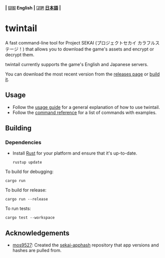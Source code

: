 **| :us: English | :jp: [日本語](docs/readme/jp.md) |**
# twintail
A fast command-line tool for Project SEKAI (プロジェクトセカイ カラフルステージ！) that allows you to download the game's assets and encrypt or decrypt them.

twintail currently supports the game's English and Japanese servers.

You can download the most recent version from the [releases page](https://github.com/Duosion/twintail/releases/latest) or [build it](#building).

## Usage
- Follow the [usage guide](/docs/usage/en.md) for a general explanation of how to use twintail.
- Follow the [command reference](/docs/commands/en.md) for a list of commands with examples.

## Building
### Dependencies
- Install [Rust](https://www.rust-lang.org/tools/install) for your platform and ensure that it's up-to-date.
  ```
  rustup update
  ```

To build for debugging:
```
cargo run
```

To build for release:
```
cargo run --release
```

To run tests:
```
cargo test --workspace
```

## Acknowledgements
- [mos9527](https://github.com/mos9527): Created the [sekai-apphash](https://github.com/mos9527/sekai-apphash) repository that app versions and hashes are pulled from.